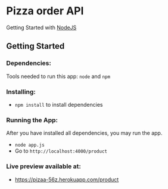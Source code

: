 # Pizza order API
Getting Started with [NodeJS](https://nodejs.org/en/)

## Getting Started

### Dependencies:
Tools needed to run this app: `node` and `npm`

### Installing:
* `npm install` to install dependencies

### Running the App:
After you have installed all dependencies, you may run the app.

- `node app.js`
- Go to `http://localhost:4000/product`

### Live preview available at:
* https://pizaa-56z.herokuapp.com/product
